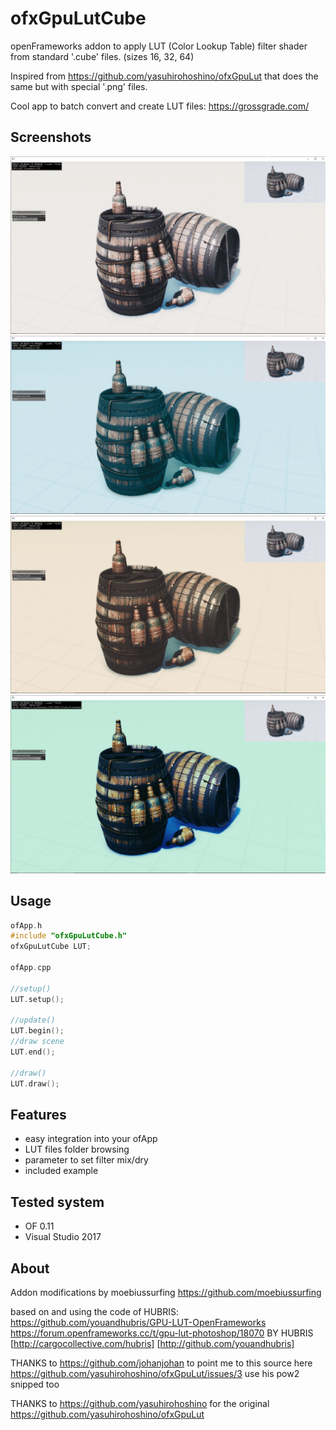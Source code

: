 # ofxGpuLutCube

openFrameworks addon to apply LUT (Color Lookup Table) filter shader from standard '.cube' files. (sizes 16, 32, 64)

Inspired from https://github.com/yasuhirohoshino/ofxGpuLut that does the same but with special '.png' files.

Cool app to batch convert and create LUT files:
https://grossgrade.com/


## Screenshots

![Alt text](/screenshot1.JPG?raw=true "screenshot1")
![Alt text](/screenshot2.JPG?raw=true "screenshot2")
![Alt text](/screenshot3.JPG?raw=true "screenshot3")
![Alt text](/screenshot4.JPG?raw=true "screenshot4")


## Usage

```c++
ofApp.h
#include "ofxGpuLutCube.h"
ofxGpuLutCube LUT;

ofApp.cpp

//setup()
LUT.setup();

//update()
LUT.begin();
//draw scene
LUT.end();

//draw()
LUT.draw();
```


## Features

- easy integration into your ofApp
- LUT files folder browsing
- parameter to set filter mix/dry
- included example


## Tested system

- OF 0.11
- Visual Studio 2017


## About

Addon modifications by moebiussurfing
https://github.com/moebiussurfing

based on and using the code of HUBRIS:
https://github.com/youandhubris/GPU-LUT-OpenFrameworks
https://forum.openframeworks.cc/t/gpu-lut-photoshop/18070
BY HUBRIS [http://cargocollective.com/hubris]
[http://github.com/youandhubris]

THANKS to 
https://github.com/johanjohan 
to point me to this source here https://github.com/yasuhirohoshino/ofxGpuLut/issues/3
use his pow2 snipped too

THANKS to
https://github.com/yasuhirohoshino 
for the original https://github.com/yasuhirohoshino/ofxGpuLut



